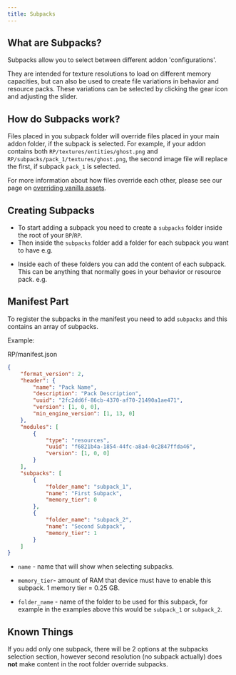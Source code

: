 ```yaml
---
title: Subpacks
---
```


## What are Subpacks?

Subpacks allow you to select between different addon 'configurations'.

They are intended for texture resolutions to load on different memory capacities, but can also be used to create file variations in behavior and resource packs. These variations can be selected by clicking the gear icon and adjusting the slider.

## How do Subpacks work?

Files placed in you subpack folder will override files placed in your main addon folder, if the subpack is selected. For example, if your addon contains both `RP/textures/entities/ghost.png` and `RP/subpacks/pack_1/textures/ghost.png`, the second image file will replace the first, if subpack `pack_1` is selected.

For more information about how files override each other, please see our page on [overriding vanilla assets](/concepts/overwriting-assets).

## Creating Subpacks

-   To start adding a subpack you need to create a `subpacks` folder inside the root of your `BP`/`RP`.
-   Then inside the `subpacks` folder add a folder for each subpack you want to have
    e.g.

<FolderView :paths="[
	'RP/subpacks/subpack_1',
	'RP/subpacks/subpack_2'
]"></FolderView>

-   Inside each of these folders you can add the content of each subpack.
    This can be anything that normally goes in your behavior or resource pack.
    e.g.

<FolderView :paths="[
	'RP/subpacks/subpack_1/textures/blocks/dirt.png',
	'RP/subpacks/subpack_1/textures/items/example_item.png',
	'RP/subpacks/subpack_2/textures/blocks/dirt.png',
	'RP/subpacks/subpack_2/textures/items/example_item.png'
]"></FolderView>

## Manifest Part

To register the subpacks in the manifest you need to add `subpacks` and this contains an array of subpacks.

Example:

<CodeHeader>RP/manifest.json</CodeHeader>

```json
{
	"format_version": 2,
	"header": {
		"name": "Pack Name",
		"description": "Pack Description",
		"uuid": "2fc2dd6f-86cb-4370-af70-21490a1ae471",
		"version": [1, 0, 0],
		"min_engine_version": [1, 13, 0]
	},
	"modules": [
		{
			"type": "resources",
			"uuid": "f6821b4a-1854-44fc-a8a4-0c2847ffda46",
			"version": [1, 0, 0]
		}
	],
	"subpacks": [
		{
			"folder_name": "subpack_1",
			"name": "First Subpack",
			"memory_tier": 0
		},
		{
			"folder_name": "subpack_2",
			"name": "Second Subpack",
			"memory_tier": 1
		}
	]
}
```

-   `name` - name that will show when selecting subpacks.

-   `memory_tier`- amount of RAM that device must have to enable this subpack. 1 memory tier = 0.25 GB.

-   `folder_name` - name of the folder to be used for this subpack, for example in the examples above this would be `subpack_1` or `subpack_2`.

## Known Things

If you add only one subpack, there will be 2 options at the subpacks selection section, however second resolution (no subpack actually) does **not** make content in the root folder override subpacks.
